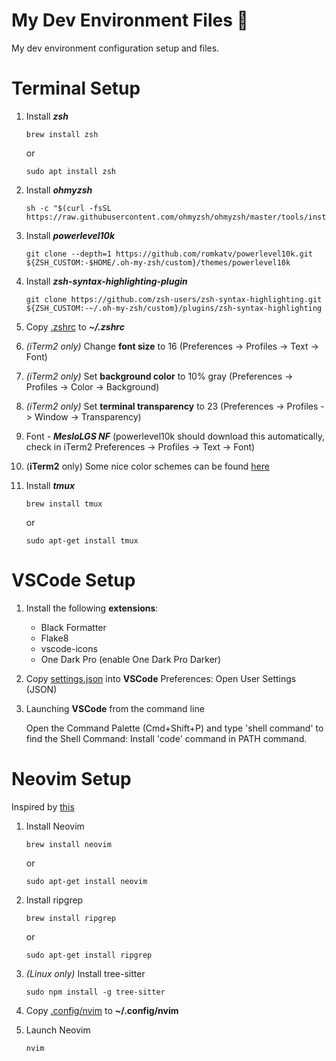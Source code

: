 # My Dev Environment Files 🚀

My dev environment configuration setup and files.

# Terminal Setup

1. Install **_zsh_**
   ```
   brew install zsh
   ```
   or
   ```
   sudo apt install zsh
   ```
2. Install **_ohmyzsh_**

   ```
   sh -c "$(curl -fsSL https://raw.githubusercontent.com/ohmyzsh/ohmyzsh/master/tools/install.sh)"
   ```

3. Install **_powerlevel10k_**

   ```
   git clone --depth=1 https://github.com/romkatv/powerlevel10k.git ${ZSH_CUSTOM:-$HOME/.oh-my-zsh/custom}/themes/powerlevel10k
   ```

4. Install **_zsh-syntax-highlighting-plugin_**

   ```
   git clone https://github.com/zsh-users/zsh-syntax-highlighting.git ${ZSH_CUSTOM:-~/.oh-my-zsh/custom}/plugins/zsh-syntax-highlighting
   ```

5. Copy [.zshrc](zsh/.zshrc) to **_~/.zshrc_**

6. _(iTerm2 only)_ Change **font size** to 16 (Preferences -> Profiles -> Text -> Font)

7. _(iTerm2 only)_ Set **background color** to 10% gray (Preferences -> Profiles -> Color -> Background)

8. _(iTerm2 only)_ Set **terminal transparency** to 23 (Preferences -> Profiles -> Window -> Transparency)

9. Font - **_MesloLGS NF_** (powerlevel10k should download this automatically, check in iTerm2 Preferences -> Profiles -> Text -> Font)

10. (**iTerm2** only) Some nice color schemes can be found [here](https://iterm2colorschemes.com/)

11. Install **_tmux_**
    ```
    brew install tmux
    ```
    or
    ```
    sudo apt-get install tmux
    ```

# VSCode Setup

1. Install the following **extensions**:

   - Black Formatter
   - Flake8
   - vscode-icons
   - One Dark Pro (enable One Dark Pro Darker)

2. Copy [settings.json](vscode/settings.json) into **VSCode** Preferences: Open User Settings (JSON)

3. Launching **VSCode** from the command line

   Open the Command Palette (Cmd+Shift+P) and type 'shell command' to find the Shell Command: Install 'code' command in PATH command.

# Neovim Setup

Inspired by [this](https://github.com/josean-dev/dev-environment-files/tree/main/.config/nvim)

1. Install Neovim

   ```
   brew install neovim
   ```

   or

   ```
   sudo apt-get install neovim
   ```

2. Install ripgrep

   ```
   brew install ripgrep
   ```

   or

   ```
   sudo apt-get install ripgrep
   ```

3. _(Linux only)_ Install tree-sitter

   ```
   sudo npm install -g tree-sitter
   ```

4. Copy [.config/nvim](.config/nvim) to **~/.config/nvim**

5. Launch Neovim
   ```
   nvim
   ```
